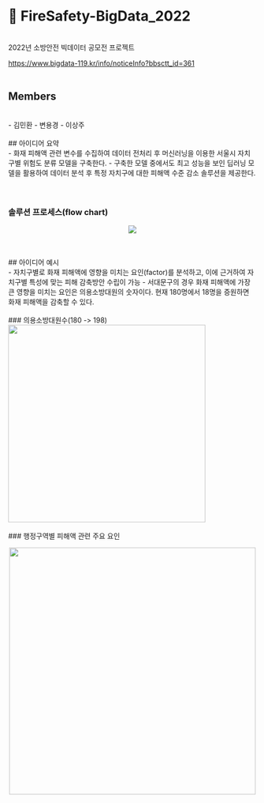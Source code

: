 # :fire_engine: FireSafety-BigData_2022
</br>
2022년 소방안전 빅데이터 공모전 프로젝트

https://www.bigdata-119.kr/info/noticeInfo?bbsctt_id=361
</br>
</br>
## Members
</br>
- 김민환
- 변용경
- 이상주
</br>
</br>
## 아이디어 요약
</br>
- 화재 피해액 관련 변수를 수집하여 데이터 전처리 후 머신러닝을 이용한 서울시 자치구별 위험도 분류 모델을 구축한다.
- 구축한 모델 중에서도 최고 성능을 보인 딥러닝 모델을 활용하여 데이터 분석 후 특정 자치구에 대한 피해액 수준 감소 솔루션을 제공한다.

</br>
</br>
</br>

### 솔루션 프로세스(flow chart)

<p align="center">
  <img src="https://user-images.githubusercontent.com/108262319/185841083-20785dae-011d-411c-884b-0e50571b6444.png">
</p>
</br>
</br>
## 아이디어 예시
</br>
- 자치구별로 화재 피해액에 영향을 미치는 요인(factor)를 분석하고, 이에 근거하여 자치구별 특성에 맞는 피해 감축방안 수립이 가능 
- 서대문구의 경우 화재 피해액에 가장 큰 영향을 미치는 요인은 의용소방대원의 숫자이다. 현재 180명에서 18명을 증원하면 화재 피해액을 감축할 수 있다.
</br>
</br>
### 의용소방대원수(180 -> 198)
</br>
<img src="https://user-images.githubusercontent.com/108262319/185798767-51192f56-740e-4a25-a65c-d87c95751bd5.png" width="400" height=auto>
</br>
</br>
### 행정구역별 피해액 관련 주요 요인
</br>
<p align="center">
  <img src="https://user-images.githubusercontent.com/108262319/185798830-c4554f8e-b5e1-46fe-95fc-6dd7b73bbf05.png" width="500" height=auto>
</p>

